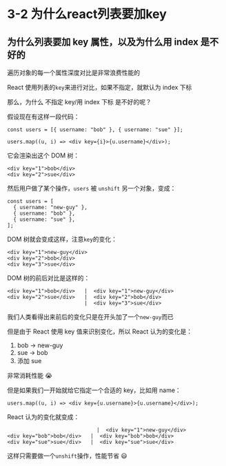 # 3-2 为什么react列表要加key

## 为什么列表要加 key 属性，以及为什么用 index 是不好的

遍历对象的每一个属性深度对比是非常浪费性能的

React 使用列表的`key`来进行对比，如果不指定，就默认为 index 下标

那么，为什么 不指定 key/用 index 下标 是不好的呢？

假设现在有这样一段代码：

```
const users = [{ username: "bob" }, { username: "sue" }];

users.map((u, i) => <div key={i}>{u.username}</div>);

```

它会渲染出这个 DOM 树：

```
<div key="1">bob</div>
<div key="2">sue</div>

```

然后用户做了某个操作，`users` 被 `unshift` 另一个对象，变成：

```
const users = [
  { username: "new-guy" },
  { username: "bob" },
  { username: "sue" },
];

```

DOM 树就会变成这样，注意`key`的变化：

```
<div key="1">new-guy</div>
<div key="2">bob</div>
<div key="3">sue</div>

```

DOM 树的前后对比是这样的：

```
<div key="1">bob</div>   |  <div key="1">new-guy</div>
<div key="2">sue</div>   |  <div key="2">bob</div>
                         |  <div key="3">sue</div>

```

我们人类看得出来前后的变化只是在开头加了一个`new-guy`而已

但是由于 React 使用 key 值来识别变化，所以 React 认为的变化是：

1. bob -> new-guy
2. sue -> bob
3. 添加 sue

非常消耗性能 😭

但是如果我们一开始就给它指定一个合适的 key，比如用 name：

```
users.map((u, i) => <div key={u.username}>{u.username}</div>);

```

React 认为的变化就变成：

```
	                         |  <div key="1">new-guy</div>
<div key="bob">bob</div>   |  <div key="bob">bob</div>
<div key="sue">sue</div>   |  <div key="sue">sue</div>

```

这样只需要做一个`unshift`操作，性能节省 😃